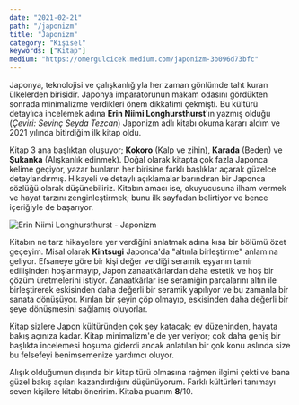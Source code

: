 ```yaml
---
date: "2021-02-21"
path: "/japonizm"
title: "Japonizm"
category: "Kişisel"
keywords: ["Kitap"]
medium: "https://omergulcicek.medium.com/japonizm-3b096d73bfc"
---
```


Japonya, teknolojisi ve çalışkanlığıyla her zaman gönlümde taht kuran ülkelerden birisidir. Japonya imparatorunun makam odasını gördükten sonrada minimalizme verdikleri önem dikkatimi çekmişti. Bu kültürü detaylıca incelemek adına **Erin Niimi Longhursthurst**'ın yazmış olduğu (_Çeviri: Sevinç Seyda Tezcan_) Japonizm adlı kitabı okuma kararı aldım ve 2021 yılında bitirdiğim ilk kitap oldu.

Kitap 3 ana başlıktan oluşuyor; **Kokoro** (Kalp ve zihin), **Karada** (Beden) ve **Şukanka** (Alışkanlık edinmek). Doğal olarak kitapta çok fazla Japonca kelime geçiyor, yazar bunların her birisine farklı başlıklar açarak güzelce detaylandırmış. Hikayeli ve detaylı açıklamalar barındıran bir Japonca sözlüğü olarak düşünebiliriz. Kitabın amacı ise, okuyucusuna ilham vermek ve hayat tarzını zenginleştirmek; bunu ilk sayfadan belirtiyor ve bence içeriğiyle de başarıyor.

![Erin Niimi Longhursthurst - Japonizm](/img/blog/2021-02-21/japonizm.jpg)

Kitabın ne tarz hikayelere yer verdiğini anlatmak adına kısa bir bölümü özet geçeyim. Misal olarak **Kintsugi** Japonca'da "altınla birleştirme" anlamına geliyor. Efsaneye göre bir kişi değer verdiği seramik eşyanın tamir edilişinden hoşlanmayıp, Japon zanaatkârlardan daha estetik ve hoş bir çözüm üretmelerini istiyor. Zanaatkârlar ise seramiğin parçalarını altın ile birleştirerek eskisinden daha değerli bir seramik yapılıyor ve bu zamanla bir sanata dönüşüyor. Kırılan bir şeyin çöp olmayıp, eskisinden daha değerli bir şeye dönüşmesini sağlamış oluyorlar.

Kitap sizlere Japon kültüründen çok şey katacak; ev düzeninden, hayata bakış açınıza kadar. Kitap minimalizm'e de yer veriyor; çok daha geniş bir başlıkta incelemesi hoşuma giderdi ancak anlatılan bir çok konu aslında size bu felsefeyi benimsemenize yardımcı oluyor.

Alışık olduğumun dışında bir kitap türü olmasına rağmen ilgimi çekti ve bana güzel bakış açıları kazandırdığını düşünüyorum. Farklı kültürleri tanımayı seven kişilere kitabı öneririm. Kitaba puanım **8**/10.
